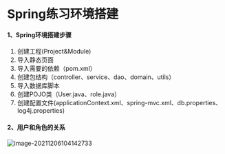 # Spring练习环境搭建

#### 1、Spring环境搭建步骤

1. 创建工程(Project&Module)
2. 导入静态页面
3. 导入需要的依赖（pom.xml）
4. 创建包结构（controller、service、dao、domain、utils）
5. 导入数据库脚本
6. 创建POJO类（User.java、role.java）
7. 创建配置文件(applicationContext.xml、spring-mvc.xml、db.properties、log4j.properties)

#### 2、用户和角色的关系

![image-20211206104142733](C:\Users\2948\AppData\Roaming\Typora\typora-user-images\image-20211206104142733.png)